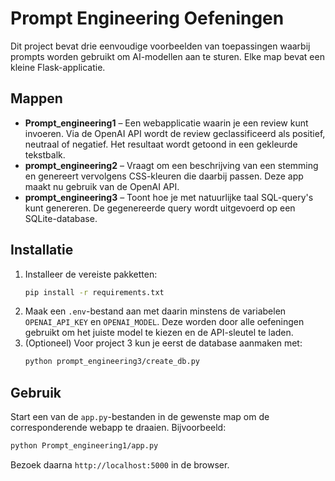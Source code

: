 # Prompt Engineering Oefeningen

Dit project bevat drie eenvoudige voorbeelden van toepassingen waarbij prompts worden gebruikt om AI-modellen aan te sturen. Elke map bevat een kleine Flask-applicatie.

## Mappen

- **Prompt_engineering1** – Een webapplicatie waarin je een review kunt invoeren. Via de OpenAI API wordt de review geclassificeerd als positief, neutraal of negatief. Het resultaat wordt getoond in een gekleurde tekstbalk.
- **prompt_engineering2** – Vraagt om een beschrijving van een stemming en genereert vervolgens CSS-kleuren die daarbij passen. Deze app maakt nu gebruik van de OpenAI API.
- **prompt_engineering3** – Toont hoe je met natuurlijke taal SQL-query's kunt genereren. De gegenereerde query wordt uitgevoerd op een SQLite-database.

## Installatie

1. Installeer de vereiste pakketten:
   ```bash
   pip install -r requirements.txt
   ```
2. Maak een `.env`-bestand aan met daarin minstens de variabelen `OPENAI_API_KEY` en `OPENAI_MODEL`.
   Deze worden door alle oefeningen gebruikt om het juiste model te kiezen en de API-sleutel te laden.
3. (Optioneel) Voor project 3 kun je eerst de database aanmaken met:
   ```bash
   python prompt_engineering3/create_db.py
   ```

## Gebruik

Start een van de `app.py`-bestanden in de gewenste map om de corresponderende webapp te draaien. Bijvoorbeeld:

```bash
python Prompt_engineering1/app.py
```

Bezoek daarna `http://localhost:5000` in de browser.

